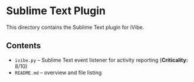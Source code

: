 # Sublime Text Plugin

This directory contains the Sublime Text plugin for iVibe.

## Contents
- `ivibe.py` – Sublime Text event listener for activity reporting (**Criticality:** 8/10)
- `README.md` – overview and file listing
